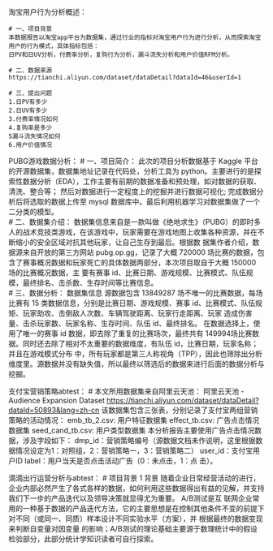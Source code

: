 淘宝用户行为分析概述：

    # 一、项目背景
    本数据报告以淘宝app平台为数据集，通过行业的指标对淘宝用户行为进行分析，从而探索淘宝用户的行为模式，具体指标包括：
    日PV和日UV分析，付费率分析，复购行为分析，漏斗流失分析和用户价值RFM分析。
    
    # 二、数据来源
    https://tianchi.aliyun.com/dataset/dataDetail?dataId=46&userId=1

    # 三、提出问题
    1.日PV有多少
    2.日UV有多少
    3.付费率情况如何
    4.复购率是多少
    5漏斗流失情况如何
    6.用户价值情况

PUBG游戏数据分析：
    # 一、项目简介： 
    此次的项目分析数据基于 Kaggle 平台的开源数据集，数据集地址记录在代码处，分析工具为 python。主要进行的是探索性数据分析（EDA），工作主要有前期的数据准备和预处理，如对数据的获取、     清洗、整合等； 然后对数据进行一定程度上的挖掘并进行数据可视化; 完成数据分析后将选取的数据上传至 mysql 数据库中。最后利用机器学习对数据集做了一个二分类的模型。    
    # 二、数据集介绍： 
    数据集信息来自是一款叫做《绝地求生》（PUBG）的即时多人的战术竞技类游戏，在该游戏中，玩家需要在游戏地图上收集各种资源，并在不断缩小的安全区域对抗其他玩家，让自己生存到最后。根据数     据集作者介绍，数据源来自开放的第三方网站 pubg.op.gg，记录了大概 720000 场比赛的数据，包含了赛事概况数据和玩家死亡的具体数据两部分，本次项目取自于大概 150000 场的比赛概况数据，主     要有赛事 id、比赛日期、游戏规模、比赛模式、队伍规模，最终排名、击杀数、生存时间等比赛信息。    
    # 三、数据分析： 
    数据集信息 
    源数据包含 13849287 场不唯一的比赛数据，每场比赛有 15 类数据信息，分别是比赛日期、游戏规模、赛事 id、比赛模式、队伍规矩、玩家助攻、击倒敌人次数、车辆驾驶距离、玩家行走距离、玩家     造成伤害量、击杀玩家数、玩家名称、生存时间、队伍 id、最终排名。 
    在数据选择上，使用了唯一的赛事 id 数据，即去除了重复的比赛场次，最终共有 149994场比赛数据。同时还去除了相对不太重要的数据维度，有队伍 id，比赛日期，玩家名称；并且在游戏模式分布     中，所有玩家都是第三人称视角（TPP），因此也筛除出分析维度里。源数据并没有缺失值，所以最终以筛选后的数据来进行后面的数据分析与挖掘。

支付宝营销策略abtest：
    # 本文所用数据集来自阿里云天池： 阿里云天池 - Audience Expansion Dataset https://tianchi.aliyun.com/dataset/dataDetail?dataId=50893&lang=zh-cn
    该数据集包含三张表，分别记录了支付宝两组营销策略的活动情况：
    emb_tb_2.csv: 用户特征数据集 effect_tb.csv: 广告点击情况数据集 seed_cand_tb.csv: 用户类型数据集 本分析报告主要使用广告点击情况数据，涉及字段如下：
    dmp_id：营销策略编号（源数据文档未作说明，这里根据数据情况设定为1：对照组，2：营销策略一，3：营销策略二） user_id：支付宝用户ID label：用户当天是否点击活动广告（0：未点击，1：点     击）。
 
滴滴出行运营分析与abtest：
    # 项目背景 1 背景 随着企业日常经营活动的进行，企业内部必然产生了各式各样的数据，如何利用这些数据得出有益的见解，并支持我们下一步的产品迭代以及领导决策就显得尤为重要。 A/B测试是互       联网企业常用的一种基于数据的产品迭代方法，它的主要思想是在控制其他条件不变的前提下对不同（或同一、同质）样本设计不同实验水平（方案），并 根据最终的数据变现来判断自变量对因变量       的影响；A/B测试的理论基础主要源于数理统计中的假设检验部分，此部分统计学知识读者可自行探索。
 
   
   
